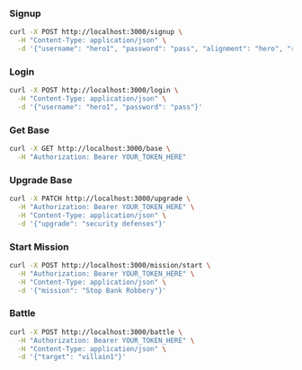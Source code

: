 ### Signup

```bash
curl -X POST http://localhost:3000/signup \
  -H "Content-Type: application/json" \
  -d '{"username": "hero1", "password": "pass", "alignment": "hero", "region": "Downtown"}'
```

### Login

```bash
curl -X POST http://localhost:3000/login \
  -H "Content-Type: application/json" \
  -d '{"username": "hero1", "password": "pass"}'
```

### Get Base

```bash
curl -X GET http://localhost:3000/base \
  -H "Authorization: Bearer YOUR_TOKEN_HERE"
```

### Upgrade Base

```bash
curl -X PATCH http://localhost:3000/upgrade \
  -H "Authorization: Bearer YOUR_TOKEN_HERE" \
  -H "Content-Type: application/json" \
  -d '{"upgrade": "security defenses"}'
```

### Start Mission

```bash
curl -X POST http://localhost:3000/mission/start \
  -H "Authorization: Bearer YOUR_TOKEN_HERE" \
  -H "Content-Type: application/json" \
  -d '{"mission": "Stop Bank Robbery"}'
```

### Battle

```bash
curl -X POST http://localhost:3000/battle \
  -H "Authorization: Bearer YOUR_TOKEN_HERE" \
  -H "Content-Type: application/json" \
  -d '{"target": "villain1"}'
```

<!-- TODO: Complete this  -->